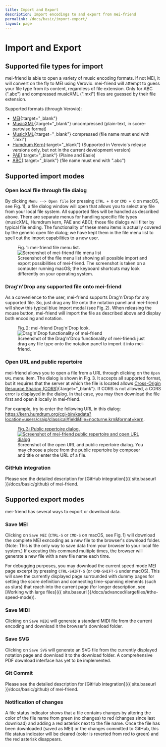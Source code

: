 ```yaml
---
title: Import and Export
description: Import encodings to and export from mei-friend
permalink: /docs/basic/import-export/
layout: page 
---
```

# Import and Export

## Supported file types for import

mei-friend is able to open a variety of music encoding formats. If not MEI, it will convert on the fly to MEI using Verovio. 
mei-friend will attempt to guess your file type from its content, regardless of file extension. Only for ABC (".abc") and compressed musicXML (".mxl") files are guessed by their file extension.

Supported formats (through Verovio):
* [MEI](https://en.wikipedia.org/wiki/Music_Encoding_Initiative){:target="_blank"} 
* [MusicXML](https://en.wikipedia.org/wiki/MusicXML){:target="_blank"} uncompressed (plain-text, in score-partwise format) 
* [MusicXML](https://en.wikipedia.org/wiki/MusicXML){:target="_blank"} compressed (file name must end with ".mxl")
* [Humdrum Kern](https://www.humdrum.org/guide/ch02/){:target="_blank"} (Supported in Verovio's release versions only, but not in the current development version)
* [PAE](https://en.wikipedia.org/wiki/Plaine_%26_Easie_Code){:target="_blank"} (Plaine and Easie)
* [ABC](https://en.wikipedia.org/wiki/ABC_notation){:target="_blank"} (file name must end with ".abc")

<!-- {% include alert.html type="warning" title="Humdrum Kern is supported in Verovio's release versions, but not in the current development version" %} -->

## Supported import modes

### Open local file through file dialog

By clicking `Menu --> Open file` (or pressing `CTRL + O` or `CMD + O` on macOS, see Fig.&thinsp;1), a file dialog window will open that allows you to select any file from your local file system. All supported files will be handled as described above. There are separate menus for handling specific file types (musicXML, Humdrum kern, PAE and ABC); those file dialogs will filter by typical file ending. The functionality of these menu items is actually covered by the generic open file dialog; we have kept them in the file menu list to spell out the import capabilities to a new user.

<figure class="figure">
    <div class="figure-title">Fig.&thinsp;1: mei-friend file menu list.</div>
        <img class="figure-img" src="{{ site.baseurl }}/assets/img/mei-friend-file-menu-list.png" 
            alt="Screenshot of mei-friend file menu list" />
    <figcaption class="figure-caption">Screenshot of the file menu list showing all possible import and export possibilities of mei-friend. The screenshot is taken on a computer running macOS; the keyboard shortcuts may look differently on your operating system.</figcaption>
</figure>

### Drag'n'Drop any supported file onto mei-friend

As a convenience to the user, mei-friend supports Drag'n'Drop for any supported file. So, just drag any file onto the notation panel and mei-friend will show this typical blue import modal (see Fig.&thinsp;2). When releasing the mouse button, mei-friend will import the file as described above and display both encoding and notation.

<figure class="figure">
    <div class="figure-title">Fig.&thinsp;2: mei-friend Drag'n'Drop look.</div>
        <img class="figure-img" src="{{ site.baseurl }}/assets/img/mei-friend-drag-n-drop.png" 
            alt="Drag'n'Drop functionality of mei-friend" />
    <figcaption class="figure-caption">Screenshot of the Drag'n'Drop functionality of mei-friend: just drag any file type onto the notation panel to import it into mei-friend.</figcaption>
</figure>

### Open URL and public repertoire

mei-friend allows you to open a file from a URL through clicking on the `Open URL` menu item. The dialog is shown in Fig.&thinsp;3. It accepts all supported format, but it requires that the server at which the file is located allows [Cross-Origin Resource Sharing (CORS)](https://developer.mozilla.org/en-US/docs/Web/HTTP/CORS){:target="_blank"}. If CORS is not allowed, a CORS error is displayed in the dialog. In that case, you may then download the file first and open it locally in mei-friend.

For example, try to enter the following URL in this dialog:
<span class="code">https://kern.humdrum.org/cgi-bin/ksdata?location=users/craig/classical/field&file=nocturne.krn&format=kern</span>.

<figure class="figure">
    <a href="https://mei-friend.mdw.ac.at/?file=https://kern.humdrum.org/cgi-bin/ksdata?location=users/craig/classical/field&file=nocturne.krn&format=kern" target="_blank">
    <div class="figure-title">Fig.&thinsp;3: Public repertoire dialog.</div>
        <img class="figure-img" src="{{ site.baseurl }}/assets/img/mei-friend-public-repertoire.png" 
            alt="Screenshot of mei-friend public repertoire and open URL dialog" />
    </a>
    <figcaption class="figure-caption">Screenshot of the open URL and public repertoire dialog. You may choose a piece from the public repertoire by composer and title or enter the URL of a file.</figcaption>
</figure>

### GitHub integration

Please see the detailed description for [GitHub integration]({{ site.baseurl }}/docs/basic/github) of mei-friend. 

## Supported export modes

mei-friend has several ways to export or download data. 

### Save MEI

Clicking on `Save MEI` (`CTRL-S` or `CMD-S` on macOS, see Fig.&thinsp;1) will download the complete MEI exncoding as a new file to the browser's download folder.  (Note: This is the only way to save data from your browser to your local file system.) If executing this command multiple times, the browser will generate a new file with a new file name each time. 

For debugging purposes, you may download the current speed mode MEI page excerpt by pressing `CTRL-SHIFT-S` (or `CMD-SHIFT-S` under macOS). 
This will save the currently displayed page surrounded with dummy pages for setting the score definition and connecting time-spanning elements (such as slurs) that reach into the current page (for longer description, see [Working with large files]({{ site.baseurl }}/docs/advanced/largefiles/#the-speed-mode)).

### Save MIDI

Clicking on `Save MIDI` will generate a standard MIDI file from the current encoding and download it the browser's download folder. 

### Save SVG

Clicking on `Save SVG` will generate an SVG file from the currently displayed notation page and download it to the download folder. 
A comprehensive PDF download interface has yet to be implemented.
### Git Commit

Please see the detailed description for [GitHub integration]({{ site.baseurl }}/docs/basic/github) of mei-friend. 

### Notification of changes

A file status indicator shows that a file contains changes by altering the color of the file name from green (no changes) to red (changes since last download) and adding a red asterisk next to the file name. 
Once the file has been downloaded (saved as MEI) or the changes committed to GitHub, this file status indicator will be cleared (color is reverted from red to green) and the red asterisk disappears.



<!--
## Fundamental functionalities
![Demonstration of fundamental functionalities]({{ site.baseurl }}/assets/img/demo/mei-friend-01.gif) 
-->